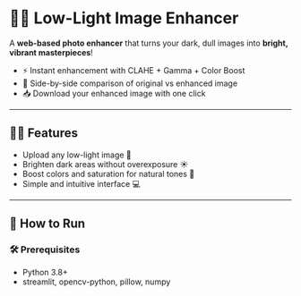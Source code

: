 # 🌙✨ Low-Light Image Enhancer

A **web-based photo enhancer** that turns your dark, dull images into **bright, vibrant masterpieces**!  

- ⚡ Instant enhancement with CLAHE + Gamma + Color Boost  
- 👀 Side-by-side comparison of original vs enhanced image  
- 📥 Download your enhanced image with one click  

---

## 🧑‍💻 Features

- Upload any low-light image 🔄  
- Brighten dark areas without overexposure ☀️  
- Boost colors and saturation for natural tones 🌈  
- Simple and intuitive interface 💻  

---

## 🚀 How to Run

### 🛠 Prerequisites
- Python 3.8+  
- streamlit, opencv-python, pillow, numpy  
